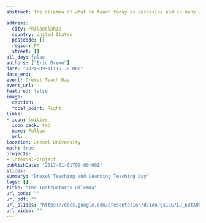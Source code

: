 ```yaml
---
abstract: The dilemma of what to teach today is pervasive and in many ways hotly debated. Answering this question gets at the core purposes of university education. Amid a background of challenges to higher education, it is easy to feel overwhelmed and helpless. However, a number of principles remain true. Students learn effectively when they are active participants in their learning. As a result, the instructor's dilemma of what to teach needs to be answered in concert with how to teach it. In this talk, we will consider evidence of the need for active learning and also take the opportunity to actively engage for learning. 

address:
  city: Philadelphia      
  country: United States
  postcode: []
  region: PA
  street: []
all_day: false
authors: ["Eric Brewe"]
date: "2024-09-11T15:30:00Z"
date_end: 
event: Drexel Teach Day 
event_url: 
featured: false
image:
  caption: 
  focal_point: Right
links:
- icon: twitter
  icon_pack: fab
  name: Follow
  url: 
location: Drexel University
math: true
projects:
- internal-project
publishDate: "2017-01-01T00:00:00Z"
slides: 
summary: "Drexel Teaching and Learning Teaching Day"
tags: []
title: "The Instructor's Dilemma"
url_code: ""
url_pdf: ""
url_slides: "https://docs.google.com/presentation/d/1AoJgs1EG7Lu_6QtXU8afA7LHVf46qTgSzg3LwA1E-tI/edit#slide=id.p1"
url_video: ""
---
```



